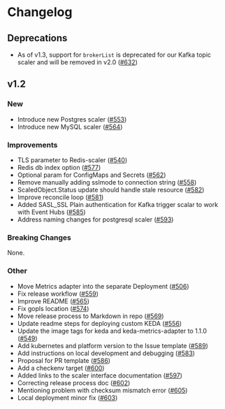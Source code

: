 # Changelog

## Deprecations

- As of v1.3, support for `brokerList` is deprecated for our Kafka topic scaler and will be removed in v2.0 ([#632](https://github.com/kedacore/keda/issues/632))

## v1.2

### New

- Introduce new Postgres scaler ([#553](https://github.com/kedacore/keda/issues/553))
- Introduce new MySQL scaler ([#564](https://github.com/kedacore/keda/issues/564))

### Improvements

- TLS parameter to Redis-scaler ([#540](https://github.com/kedacore/keda/issues/540))
- Redis db index option ([#577](https://github.com/kedacore/keda/issues/577))
- Optional param for ConfigMaps and Secrets ([#562](https://github.com/kedacore/keda/issues/562))
- Remove manually adding sslmode to connection string ([#558](https://github.com/kedacore/keda/issues/558))
- ScaledObject.Status update should handle stale resource ([#582](https://github.com/kedacore/keda/issues/582))
- Improve reconcile loop ([#581](https://github.com/kedacore/keda/issues/581))
- Added SASL_SSL Plain authentication for Kafka trigger scalar to work with Event Hubs ([#585](https://github.com/kedacore/keda/issues/585))
- Address naming changes for postgresql scaler ([#593](https://github.com/kedacore/keda/issues/593))

### Breaking Changes

None.

### Other

- Move Metrics adapter into the separate Deployment ([#506](https://github.com/kedacore/keda/issues/506))
- Fix release workflow ([#559](https://github.com/kedacore/keda/issues/559))
- Improve README ([#565](https://github.com/kedacore/keda/issues/565))
- Fix gopls location ([#574](https://github.com/kedacore/keda/issues/574))
- Move release process to Markdown in repo ([#569](https://github.com/kedacore/keda/issues/569))
- Update readme steps for deploying custom KEDA ([#556](https://github.com/kedacore/keda/issues/556))
- Update the image tags for keda and keda-metrics-adapter to 1.1.0 ([#549](https://github.com/kedacore/keda/issues/549))
- Add kubernetes and platform version to the Issue template ([#589](https://github.com/kedacore/keda/issues/589))
- Add instructions on local development and debugging ([#583](https://github.com/kedacore/keda/issues/583))
- Proposal for PR template ([#586](https://github.com/kedacore/keda/issues/586))
- Add a checkenv target ([#600](https://github.com/kedacore/keda/issues/600))
- Added links to the scaler interface documentation ([#597](https://github.com/kedacore/keda/issues/597))
- Correcting release process doc ([#602](https://github.com/kedacore/keda/issues/602))
- Mentioning problem with checksum mismatch error ([#605](https://github.com/kedacore/keda/issues/605))
- Local deployment minor fix ([#603](https://github.com/kedacore/keda/issues/603))
